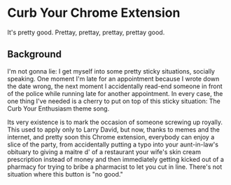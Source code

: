 # Curb Your Chrome Extension
It's pretty good. Prettay, prettay, prettay, prettay good.

## Background
I'm not gonna lie: I get myself into some pretty sticky situations, socially speaking. One moment I'm late for an appointment because I wrote down the date wrong, the next moment I accidentally read-end someone in front of the police while running late for another appointment. In every case, the one thing I've needed is a cherry to put on top of this sticky situation: The Curb Your Enthusiasm theme song.

Its very existence is to mark the occasion of someone screwing up royally. This used to apply only to Larry David, but now, thanks to memes and the internet, and pretty soon this Chrome extension, everybody can enjoy a slice of the party, from accidentally putting a typo into your aunt-in-law's obituary to giving a maitre d' of a restaurant your wife's skin cream prescription instead of money and then immediately getting kicked out of a pharmacy for trying to bribe a pharmacist to let you cut in line. There's not situation where this button is "no good."
